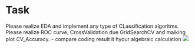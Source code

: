 # Task
  Please realize EDA and implement any type of CLassification algoritms. 
  Please realize ROC curve, CrossValidation due GridSearchCV and maiking plot CV_Accuracy. - compare coding result it hyour algebraic calculation
<img src = "https://user-images.githubusercontent.com/98150971/212330864-10d63b83-d3d5-446b-9665-41c5eaa85bec.png">
